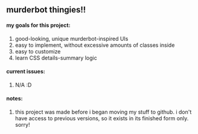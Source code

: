 <h2>murderbot thingies!!</h2>

<h4>my goals for this project:</h4>
<ol>
  <li>good-looking, unique murderbot-inspired UIs</li>
  <li>easy to implement, without excessive amounts of classes inside</li>
  <li>easy to customize</li>
  <li>learn CSS details-summary logic</li>
</ol>

<h4>current issues:</h4>
<ol>
  <li>N/A :D</li>
</ol>

<h4>notes:</h4>
<ol>
  <li>this project was made before i began moving my stuff to github. i don't have access to previous versions, so it exists in its finished form only. sorry!</li>
</ol>
